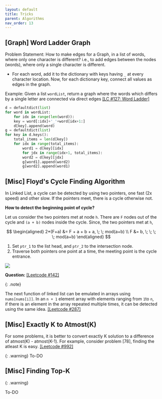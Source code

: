 ```yaml
---
layout: default
title: Tricks
parent: Algorithms
nav_order: 13
---
```


## [Graph] Word Ladder Graph

Problem Statement: How to make edges for a Graph, in a list of words, where only one character is different? i.e., to add edges between the nodes (words), where only a single character is different.
- For each word, add it to the dictionary with keys having `_` at every character location. Now, for each dictionary key, connect all values as edges in the graph.

Example: Given a list `wordList`, return a graph where the words which  differs by a single letter are connected via direct edges [[LC #127: Word Ladder]](https://leetcode.com/problems/word-ladder/description/)

```python
d = defaultdict(list)
for word in wordList:
	for idx in range(len(word)):
	key = word[:idx]+'_'+word[idx+1:]
	d[key].append(word)
g = defaultdict(list)
for key in d.keys():
	total_items = len(d[key])
	for idx in range(total_items):
		word1 = d[key][idx]
		for jdx in range(idx+1, total_items):
		word2 = d[key][jdx]
		g[word1].append(word2)
		g[word2].append(word1)
```



## [Misc] Floyd's Cycle Finding Algorithm

In Linked List, a cycle can be detected by using two pointers, one fast (2x speed) and other slow. If the pointers meet, there is a cycle otherwise not. 

**How to detect the beginning point of cycle?**

Let us consider the two pointers met at node `h`. There are `F` nodes out of the cycle and `(a + b)` nodes inside the cycle. Since, the two pointers met at `h`,


$$
\begin{aligned}
    2*(F+a) &= F + a + b + a,    \; \; mod(a+b) \\
    F &= b,  \; \;  \; \; mod(a+b)
\end{aligned}
$$

1. Set `ptr_1` to the list head, and `ptr_2` to the intersection node.
2. Traverse both pointers one point at a time, the meeting point is the cycle entrance.

![](../../../assets/images/floyd.png)

**Question:** [[Leetcode #142]](https://leetcode.com/problems/linked-list-cycle-ii/description/)

{: .note} 

The next function of linked list can be emulated in arrays using `nums[nums[i]]`. In an `n + 1` element array with elements ranging from `1`to `n`, if there is an element in the array repeated multiple times, it can be detected using the same idea. [[Leetcode #287]](https://leetcode.com/problems/find-the-duplicate-number/)

## [Misc] Exactly K to Atmost(K)
For some problems, it is better to convert exactly K solution to a difference of atmost(K) - atmost(K-1).  For example, consider problem [78], finding the atleast K is easy.
[[Leetcode #992]](https://leetcode.com/problems/subarrays-with-k-different-integers/) 

{: .warning}
To-DO

## [Misc] Finding Top-K

{: .warning}

To-DO

